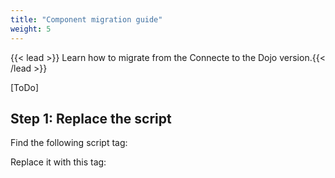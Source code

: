 ```yaml
---
title: "Component migration guide"
weight: 5
---
```


{{< lead >}} Learn how to migrate from the Connecte to the Dojo version.{{< /lead >}}

[ToDo]

## Step 1: Replace the script

Find the following script tag:

 <script src="https://web.e.test.connect.paymentsense.cloud/assets/js/client.js"></script>

Replace it with this tag:

 <script src="https://web.e.test.dojo.cloud/assets/js/client.js"></script>
